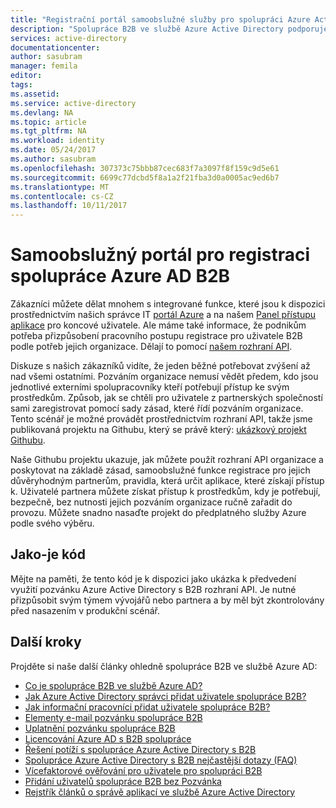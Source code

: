 ```yaml
---
title: "Registrační portál samoobslužné služby pro spolupráci Azure Active Directory s B2B | Microsoft Docs"
description: "Spolupráce B2B ve službě Azure Active Directory podporuje vaše vztahy s ostatními společnostmi tím, že vašim obchodním partnerům umožní selektivní přístup ke podnikovým aplikacím"
services: active-directory
documentationcenter: 
author: sasubram
manager: femila
editor: 
tags: 
ms.assetid: 
ms.service: active-directory
ms.devlang: NA
ms.topic: article
ms.tgt_pltfrm: NA
ms.workload: identity
ms.date: 05/24/2017
ms.author: sasubram
ms.openlocfilehash: 307373c75bbb87cec683f7a3097f8f159c9d5e61
ms.sourcegitcommit: 6699c77dcbd5f8a1a2f21fba3d0a0005ac9ed6b7
ms.translationtype: MT
ms.contentlocale: cs-CZ
ms.lasthandoff: 10/11/2017
---
```

# <a name="self-service-portal-for-azure-ad-b2b-collaboration-sign-up"></a>Samoobslužný portál pro registraci spolupráce Azure AD B2B

Zákazníci můžete dělat mnohem s integrované funkce, které jsou k dispozici prostřednictvím našich správce IT [portál Azure](https://portal.azure.com) a na našem [Panel přístupu aplikace](https://myapps.microsoft.com) pro koncové uživatele. Ale máme také informace, že podnikům potřeba přizpůsobení pracovního postupu registrace pro uživatele B2B podle potřeb jejich organizace. Dělají to pomocí [našem rozhraní API](https://developer.microsoft.com/graph/docs/api-reference/v1.0/resources/invitation).

Diskuze s našich zákazníků vidíte, že jeden běžné potřebovat zvýšení až nad všemi ostatními. Pozváním organizace nemusí vědět předem, kdo jsou jednotlivé externími spolupracovníky kteří potřebují přístup ke svým prostředkům. Způsob, jak se chtěli pro uživatele z partnerských společností sami zaregistrovat pomocí sady zásad, které řídí pozváním organizace. Tento scénář je možné provádět prostřednictvím rozhraní API, takže jsme publikovaná projektu na Githubu, který se právě který: [ukázkový projekt Githubu](https://github.com/Azure/active-directory-dotnet-graphapi-b2bportal-web).

Naše Githubu projektu ukazuje, jak můžete použít rozhraní API organizace a poskytovat na základě zásad, samoobslužné funkce registrace pro jejich důvěryhodným partnerům, pravidla, která určit aplikace, které získají přístup k. Uživatelé partnera můžete získat přístup k prostředkům, kdy je potřebují, bezpečně, bez nutnosti jejich pozváním organizace ručně zařadit do provozu. Můžete snadno nasaďte projekt do předplatného služby Azure podle svého výběru.

## <a name="as-is-code"></a>Jako-je kód

Mějte na paměti, že tento kód je k dispozici jako ukázka k předvedení využití pozvánku Azure Active Directory s B2B rozhraní API. Je nutné přizpůsobit svým týmem vývojářů nebo partnera a by měl být zkontrolovány před nasazením v produkční scénář.

## <a name="next-steps"></a>Další kroky

Projděte si naše další články ohledně spolupráce B2B ve službě Azure AD:
* [Co je spolupráce B2B ve službě Azure AD?](active-directory-b2b-what-is-azure-ad-b2b.md)
* [Jak Azure Active Directory správci přidat uživatele spolupráce B2B?](active-directory-b2b-admin-add-users.md)
* [Jak informační pracovníci přidat uživatele spolupráce B2B?](active-directory-b2b-iw-add-users.md)
* [Elementy e-mail pozvánku spolupráce B2B](active-directory-b2b-invitation-email.md)
* [Uplatnění pozvánku spolupráce B2B](active-directory-b2b-redemption-experience.md)
* [Licencování Azure AD s B2B spolupráce](active-directory-b2b-licensing.md)
* [Řešení potíží s spolupráce Azure Active Directory s B2B](active-directory-b2b-troubleshooting.md)
* [Spolupráce Azure Active Directory s B2B nejčastější dotazy (FAQ)](active-directory-b2b-faq.md)
* [Vícefaktorové ověřování pro uživatele pro spolupráci B2B](active-directory-b2b-mfa-instructions.md)
* [Přidání uživatelů spolupráce B2B bez Pozvánka](active-directory-b2b-add-user-without-invite.md)
* [Rejstřík článků o správě aplikací ve službě Azure Active Directory](active-directory-apps-index.md)